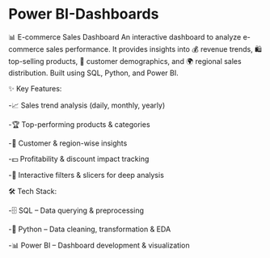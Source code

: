 # Power BI-Dashboards
📊 E-commerce Sales Dashboard
An interactive dashboard to analyze e-commerce sales performance. It provides insights into 💰 revenue trends, 🛍️ top-selling products, 👥 customer demographics, and 🌍 regional sales distribution. Built using SQL, Python, and Power BI.

✨ Key Features:

-📈 Sales trend analysis (daily, monthly, yearly)

-🏆 Top-performing products & categories

-👤 Customer & region-wise insights

-💵 Profitability & discount impact tracking

-🔎 Interactive filters & slicers for deep analysis

🛠 Tech Stack:

-🗄 SQL – Data querying & preprocessing

-🐍 Python – Data cleaning, transformation & EDA

-📊 Power BI – Dashboard development & visualization
